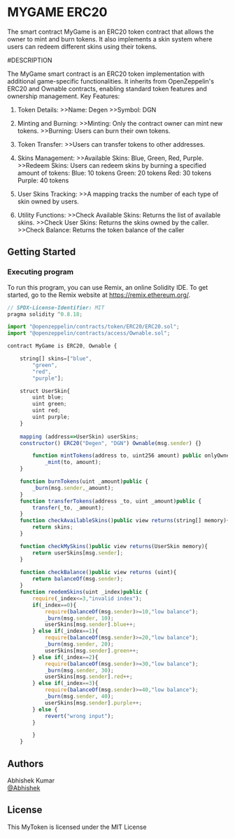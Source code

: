 # MYGAME ERC20
The smart contract MyGame is an ERC20 token contract that allows the owner to mint and burn tokens. It also implements a skin system where users can redeem different skins using their tokens.

#DESCRIPTION

The MyGame smart contract is an ERC20 token implementation with additional game-specific functionalities. It inherits from OpenZeppelin's ERC20 and Ownable contracts, enabling standard token features and ownership management.
Key Features:
1. Token Details:
        >>Name: Degen
        >>Symbol: DGN

2. Minting and Burning:
        >>Minting: Only the contract owner can mint new tokens.
        >>Burning: Users can burn their own tokens.
3. Token Transfer:
        >>Users can transfer tokens to other addresses.

4. Skins Management:
        >>Available Skins: Blue, Green, Red, Purple.
        >>Redeem Skins: Users can redeem skins by burning a specified amount of tokens:
            Blue: 10 tokens
            Green: 20 tokens
            Red: 30 tokens
            Purple: 40 tokens

5. User Skins Tracking:
        >>A mapping tracks the number of each type of skin owned by users.

6. Utility Functions:
        >>Check Available Skins: Returns the list of available skins.
        >>Check User Skins: Returns the skins owned by the caller.
        >>Check Balance: Returns the token balance of the caller

## Getting Started

### Executing program

To run this program, you can use Remix, an online Solidity IDE. To get started, go to the Remix website at https://remix.ethereum.org/.


```js 
// SPDX-License-Identifier: MIT
pragma solidity ^0.8.18;

import "@openzeppelin/contracts/token/ERC20/ERC20.sol";
import "@openzeppelin/contracts/access/Ownable.sol";

contract MyGame is ERC20, Ownable {

    string[] skins=["blue",
        "green",
        "red",
        "purple"];

    struct UserSkin{
        uint blue;
        uint green;
        uint red;
        uint purple;
    }
    
    mapping (address=>UserSkin) userSkins;
    constructor() ERC20("Degen", "DGN") Ownable(msg.sender) {}

        function mintTokens(address to, uint256 amount) public onlyOwner {
            _mint(to, amount);
    }

    function burnTokens(uint _amount)public {
        _burn(msg.sender,_amount);
    }
    function transferTokens(address _to, uint _amount)public {
        transfer(_to, _amount);
    }
    function checkAvailableSkins()public view returns(string[] memory){
        return skins;
    }

    function checkMySkins()public view returns(UserSkin memory){
        return userSkins[msg.sender];
    }
    
    function checkBalance()public view returns (uint){
        return balanceOf(msg.sender);
    }
    function reedemSkins(uint _index)public {
        require(_index<=3,"invalid index");
        if(_index==0){
            require(balanceOf(msg.sender)>=10,"low balance");
            _burn(msg.sender, 10);
            userSkins[msg.sender].blue++;
        } else if(_index==1){
            require(balanceOf(msg.sender)>=20,"low balance");
            _burn(msg.sender, 20);
            userSkins[msg.sender].green++;
        } else if(_index==2){
            require(balanceOf(msg.sender)>=30,"low balance");
            _burn(msg.sender, 30);
            userSkins[msg.sender].red++;
        } else if(_index==3){
            require(balanceOf(msg.sender)>=40,"low balance");
            _burn(msg.sender, 40);
            userSkins[msg.sender].purple++;
        } else {
            revert("wrong input");
        }

        }
    }
```

## Authors

Abhishek Kumar  
[@Abhishek](https://www.linkedin.com/in/abhishek-kumar-75273024b/)


## License

This MyToken is licensed under the MIT License 
